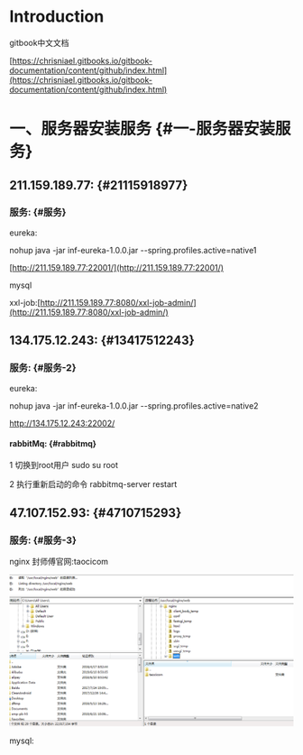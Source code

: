 # Introduction

gitbook中文文档

[https://chrisniael.gitbooks.io/gitbook-documentation/content/github/index.html](https://chrisniael.gitbooks.io/gitbook-documentation/content/github/index.html)

# 一、服务器安装服务 {#一-服务器安装服务}

## 211.159.189.77: {#21115918977}

### 服务: {#服务}

eureka:

nohup java -jar inf-eureka-1.0.0.jar --spring.profiles.active=native1

[http://211.159.189.77:22001/](http://211.159.189.77:22001/)

mysql

xxl-job:[http://211.159.189.77:8080/xxl-job-admin/](http://211.159.189.77:8080/xxl-job-admin/)

## 134.175.12.243: {#13417512243}

### 服务: {#服务-2}

eureka:

 nohup java -jar inf-eureka-1.0.0.jar --spring.profiles.active=native2

http://134.175.12.243:22002/

#### rabbitMq: {#rabbitmq}

1 切换到root用户 sudo su root

2 执行重新启动的命令 rabbitmq-server restart

## 47.107.152.93: {#4710715293}

### 服务: {#服务-3}

nginx 封师傅官网:taocicom

![](/assets/微信截图_20190712114223.png)

mysql:

